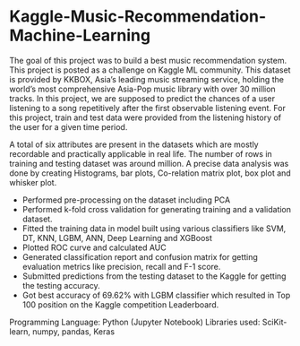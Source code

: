 # Kaggle-Music-Recommendation-Machine-Learning


The goal of this project was to build a best music recommendation system. This project is posted as a challenge on Kaggle ML community. This dataset is provided by KKBOX, Asia’s leading music streaming service, holding the world’s most comprehensive Asia-Pop music library with over 30 million tracks. In this project, we are supposed to predict the chances of a user listening to a song repetitively after the first observable listening event. For this project, train and test data were provided from the listening history of the user for a given time period.

A total of six attributes are present in the datasets which are mostly recordable and practically applicable in real life. The number of rows in training and testing dataset was around million. A precise data analysis was done by creating Histograms, bar plots, Co-relation matrix plot, box plot and whisker plot. 

- Performed pre-processing on the dataset including PCA
- Performed k-fold cross validation for generating training and a validation dataset.
- Fitted the training data in model built using various classifiers like SVM, DT, KNN, LGBM, ANN, Deep Learning and XGBoost
- Plotted ROC curve and calculated AUC 
- Generated classification report and confusion matrix for getting evaluation metrics like precision, recall and F-1 score. 
- Submitted predictions from the testing dataset to the Kaggle for getting the testing accuracy.
- Got best accuracy of 69.62% with LGBM classifier which resulted in Top 100 position on the Kaggle competition Leaderboard.

Programming Language: Python (Jupyter Notebook)
Libraries used: SciKit-learn, numpy, pandas, Keras

